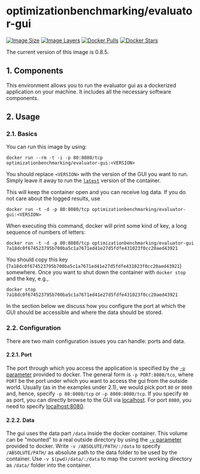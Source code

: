 # optimizationbenchmarking/evaluator-gui

[![Image Size](https://img.shields.io/imagelayers/image-size/optimizationbenchmarking/evaluator-gui/latest.svg)](https://hub.docker.com/r/optimizationbenchmarking/evaluator-gui/)
[![Image Layers](https://img.shields.io/imagelayers/layers/optimizationbenchmarking/evaluator-gui/latest.svg)](https://hub.docker.com/r/optimizationbenchmarking/evaluator-gui/)
[![Docker Pulls](https://img.shields.io/docker/pulls/optimizationbenchmarking/evaluator-gui.svg)](https://hub.docker.com/r/optimizationbenchmarking/evaluator-gui/)
[![Docker Stars](https://img.shields.io/docker/stars/optimizationbenchmarking/evaluator-gui.svg)](https://hub.docker.com/r/optimizationbenchmarking/evaluator-gui/)

The current version of this image is 0.8.5.

## 1. Components

This environment allows you to run the evaluator gui as a dockerized application on your machine. It includes all the necessary software components.

## 2. Usage

### 2.1. Basics

You can run this image by using:

    docker run --rm -t -i -p 80:8080/tcp optimizationbenchmarking/evaluator-gui:<VERSION>
  
You should replace `<VERSION>` with the version of the GUI you want to run. Simply leave it away to run the [`latest`](https://hub.docker.com/r/optimizationbenchmarking/evaluator-gui/tags/) version of the container.
  
This will keep the container open and you can receive log data. If you do not care about the logged results, use

    docker run -t -d -p 80:8080/tcp optimizationbenchmarking/evaluator-gui:<VERSION>
    
When executing this command, docker will print some kind of key, a long sequence of numbers of letters:

    docker run -t -d -p 80:8080/tcp optimizationbenchmarking/evaluator-gui
    7a18dc0f674523795b700ba5c1a7671ed41e27d5fdfe431023f0cc20aed43921

 You should copy this key (`7a18dc0f674523795b700ba5c1a7671ed41e27d5fdfe431023f0cc20aed43921`) somewhere. Once you want to shut down the container with `docker stop` and the key, e.g.,
 
    docker stop 7a18dc0f674523795b700ba5c1a7671ed41e27d5fdfe431023f0cc20aed43921
    
In the section below we discuss how you configure the port at which the GUI should be accessible and where the data should be stored.
    
### 2.2. Configuration


There are two main configuration issues you can handle: ports and data.

#### 2.2.1. Port

The port through which you access the application is specified by the [`-p` parameter](http://docs.docker.com/engine/reference/run/#expose-incoming-ports) provided to docker. The general form is `-p PORT:8080/tco`, where `PORT` be the port under which you want to access the gui from the outside world. Usually (as in the examples under 2.1), we would pick port `80` or `8080` and, hence, specify  `-p 80:8080/tcp` or `-p 8080:8080/tcp`. If you specify `80` as port, you can directly browse to the GUI via [localhost](http://localhost). For port `8080`, you need to specify [localhost:8080](http://localhost:8080).


#### 2.2.2. Data

The gui uses the data part `/data` inside the docker container. This volume can be "mounted" to a real outside directory by using the [`-v` parameter](https://docs.docker.com/engine/userguide/containers/dockervolumes#mount-a-host-directory-as-a-data-volume) provided to docker. Write `-v /ABSOLUTE/PATH/:/data` to specify `/ABSOLUTE/PATH/` as absolute path to the data folder to be used by the container. Use `-v $(pwd)/data/:/data` to map the current working directory as `/data/` folder into the container.